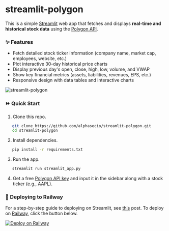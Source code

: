 # streamlit-polygon
This is a simple [Streamlit](https://streamlit.io/) web app that fetches and displays **real-time and historical stock data** using the [Polygon API](https://polygon.io/).

### ✨ Features
- Fetch detailed stock ticker information (company name, market cap, employees, website, etc.)
- Plot interactive 30-day historical price charts
- Display previous day's open, close, high, low, volume, and VWAP
- Show key financial metrics (assets, liabilities, revenues, EPS, etc.)
- Responsive design with data tables and interactive charts

![streamlit-polygon](./streamlit-polygon.png)


### ⏩ Quick Start
1. Clone this repo.
```bash
   git clone https://github.com/alphasecio/streamlit-polygon.git
   cd streamlit-polygon
```
2. Install dependencies.
```bash
   pip install -r requirements.txt
```
3. Run the app.
```bash
   streamlit run streamlit_app.py
```
4. Get a free [Polygon API key](https://polygon.io/dashboard/keys) and input it in the sidebar along with a stock ticker (e.g., AAPL).


### 🚀 Deploying to Railway
For a step-by-step guide to deploying on Streamlit, see [this](https://alphasec.io/build-an-interactive-python-web-app-with-streamlit/) post. To deploy on [Railway](https://railway.app/?referralCode=alphasec), click the button below.

[![Deploy on Railway](https://railway.app/button.svg)](https://railway.app/new/template/3D37W6?referralCode=alphasec)
